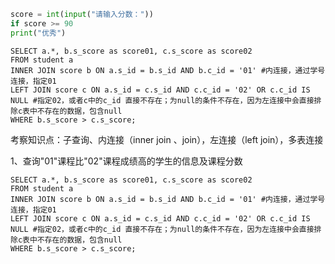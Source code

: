 ```python
score = int(input("请输入分数："))
if score >= 90
print("优秀")
```

```mysql
SELECT a.*, b.s_score as score01, c.s_score as score02
FROM student a
INNER JOIN score b ON a.s_id = b.s_id AND b.c_id = '01' #内连接，通过学号连接，指定01
LEFT JOIN score c ON a.s_id = c.s_id AND c.c_id = '02' OR c.c_id IS NULL #指定02，或者c中的c_id 直接不存在；为null的条件不存在，因为左连接中会直接排除c表中不存在的数据，包含null
WHERE b.s_score > c.s_score;
```

考察知识点：子查询、内连接（inner join 、join），左连接（left join），多表连接

1、查询"01"课程比"02"课程成绩高的学生的信息及课程分数

```mysql
SELECT a.*, b.s_score as score01, c.s_score as score02
FROM student a
INNER JOIN score b ON a.s_id = b.s_id AND b.c_id = '01' #内连接，通过学号连接，指定01
LEFT JOIN score c ON a.s_id = c.s_id AND c.c_id = '02' OR c.c_id IS NULL #指定02，或者c中的c_id 直接不存在；为null的条件不存在，因为左连接中会直接排除c表中不存在的数据，包含null
WHERE b.s_score > c.s_score;
```
